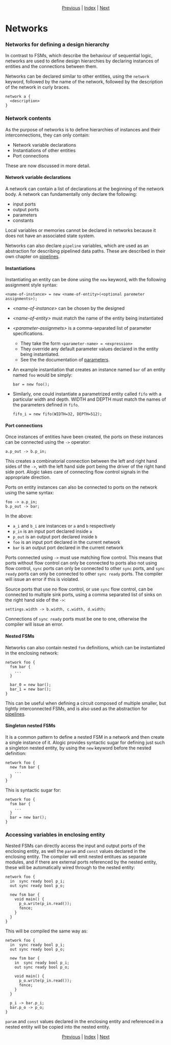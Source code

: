 <p align="center">
<a href="expr.md">Previous</a> |
<a href="index.md">Index</a> |
<a href="pipelines.md">Next</a>
</p>

# Networks

### Networks for defining a design hierarchy

In contrast to FSMs, which describe the behaviour of sequential logic, networks
are used to define design hierarchies by declaring instances of entities and the
connections between them.

Networks can be declared similar to other entities, using the `network` keyword,
followed by the name of the network, followed by the description of the network
in curly braces.

```
network a {
  <description>
}
```

### Network contents

As the purpose of networks is to define hierarchies of instances and their
interconnections, they can only contain:

 - Network variable declarations
 - Instantiations of other entities
 - Port connections

These are now discussed in more detail.

#### Network variable declarations

A network can contain a list of declarations at the beginning of the network
body. A network can fundamentally only declare the following:

- input ports
- output ports
- parameters
- constants

Local variables or memories cannot be declared in networks because it does not have an associated state system. 

Networks can also declare `pipeline` variables, which are used as an abstraction
for describing pipelined data paths. These are described in their own chapter on 
[pipelines](pipelines.md).

#### Instantiations

Instantiating an entity can be done using the `new` keyword, with the following
assignment style syntax:

```
<name-of-instance> = new <name-of-entity>(<optional paremeter assignments>);
```

- _\<name-of-instance>_ can be chosen by the designed

- _\<name-of-entity>_ must match the name of the entity being instantiated

- _\<parameter-assignmets>_ is a comma-separated list of parameter specifications. 
    - They take the form `<parameter-name> = <expression>`
    - They override any default parameter values declared in the entity being instantiated.
    - See the the documentation of [parameters](params.md).

- An example instantiation that creates an instance named `bar` of an entity
named `foo` would be simply:

    ```
    bar = new foo();
    ```

- Similarly, one could instantiate a parametrized entity called `fifo` with a
particular width and depth. WIDTH and DEPTH must match the names of the
parameters defined in `fifo`.

    ```
    fifo_i = new fifo(WIDTH=32, DEPTH=512);
    ```

#### Port connections

Once instances of entities have been created, the ports on these instances can
be connected using the `->` operator:

```
a.p_out -> b.p_in;
```

This creates a combinatorial connection between the left and right hand sides
of the `->`, with the left hand side port being the driver of the right hand
side port. Alogic takes care of connecting flow control signals in the
appropriate direction.

Ports on entity instances can also be connected to ports on the network using
the same syntax:

```
foo -> a.p_in;
b.p_out -> bar;
```

In the above:
 - `a_i` and `b_i` are instances or `a` and `b` respectively
 - `p_in` is an input port declared inside `a`
 - `p_out` is an output port declared inside `b`
 - `foo` is an input port declared in the current network
 - `bar` is an output port declared in the current network

Ports connected using `->` must use matching flow control. This means that ports
without flow control can only be connected to ports also not using flow control,
`sync` ports can only be connected to other `sync` ports, and `sync ready` ports
can only be connected to other `sync ready` ports. The compiler will issue an
error if this is violated.

Source ports that use no flow control, or use `sync` flow control, can be
connected to multiple sink ports, using a comma separated list of sinks on the
right hand side of the `->`:

```
settings.width -> b.width, c.width, d.width;
```

Connections of `sync ready` ports must be one to one, otherwise the compiler
will issue an error.

#### Nested FSMs

Networks can also contain nested `fsm` definitions, which can be instantiated in
the enclosing network:

```
network foo {
  fsm bar {
    ...
  }

  bar_0 = new bar();
  bar_1 = new bar();
}
```

This can be useful when defining a circuit composed of multiple smaller, but
tightly interconnected FSMs, and is also used as the abstraction for
[pipelines](pipelines.md).

#### Singleton nested FSMs

It is a common pattern to define a nested FSM in a network and then create a
single instance of it. Alogic provides syntactic sugar for defining just such a
singleton nested entity, by using the `new` keyword before the nested
definition:

```
network foo {
  new fsm bar {
    ...
  }
}
```

This is syntactic sugar for:

```
network foo {
  fsm bar {
    ...
  }
  bar = new bar();
}
```

### Accessing variables in enclosing entity

Nested FSMs can directly access the input and output ports of the enclosing
entity, as well the `param` and `const` values declared in the enclosing entity.
The compiler will emit nested entitues as separate modules, and if there are
external ports referenced by the nested entity, these will be automatically
wired through to the nested entity:

```
network foo {
  in  sync ready bool p_i;
  out sync ready bool p_o;

  new fsm bar {
    void main() {
      p_o.write(p_in.read());
      fence;
    }
  }
}
```

This will be compiled the same way as:

```
network foo {
  in  sync ready bool p_i;
  out sync ready bool p_o;

  new fsm bar {
    in  sync ready bool p_i;
    out sync ready bool p_o;

    void main() {
      p_o.write(p_in.read());
      fence;
    }
  }

  p_i -> bar.p_i;
  bar.p_o -> p_o;
}
```

`param` and `const` values declared in the enclosing entity and referenced in a
nested entity will be copied into the nested entity.

<p align="center">
<a href="expr.md">Previous</a> |
<a href="index.md">Index</a> |
<a href="pipelines.md">Next</a>
</p>
